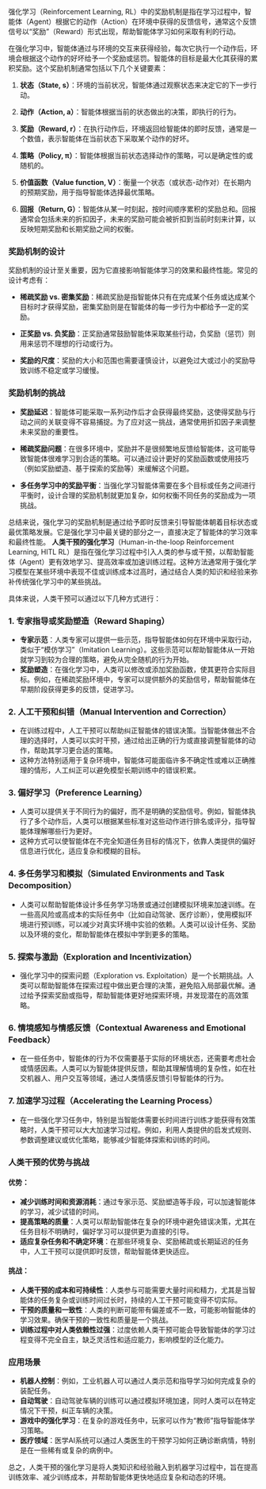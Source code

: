 强化学习（Reinforcement Learning, RL）中的奖励机制是指在学习过程中，智能体（Agent）根据它的动作（Action）在环境中获得的反馈信号，通常这个反馈信号以“奖励”（Reward）形式出现，帮助智能体学习如何采取有利的行动。

在强化学习中，智能体通过与环境的交互来获得经验，每次它执行一个动作后，环境会根据这个动作的好坏给予一个奖励或惩罚。智能体的目标是最大化其获得的累积奖励。这个奖励机制通常包括以下几个关键要素：

1. **状态（State, s）**：环境的当前状况，智能体通过观察状态来决定它的下一步行动。
   
2. **动作（Action, a）**：智能体根据当前的状态做出的决策，即执行的行为。

3. **奖励（Reward, r）**：在执行动作后，环境返回给智能体的即时反馈，通常是一个数值，表示智能体在当前状态下采取某个动作的好坏。

4. **策略（Policy, π）**：智能体根据当前状态选择动作的策略，可以是确定性的或随机的。

5. **价值函数（Value function, V）**：衡量一个状态（或状态-动作对）在长期内的预期奖励，用于指导智能体选择最优策略。

6. **回报（Return, G）**：智能体从某一时刻起，按时间顺序累积的奖励总和。回报通常会包括未来的折扣因子，未来的奖励可能会被折扣到当前时刻来计算，以反映短期奖励和长期奖励之间的权衡。

### 奖励机制的设计

奖励机制的设计至关重要，因为它直接影响智能体学习的效果和最终性能。常见的设计考虑有：

- **稀疏奖励 vs. 密集奖励**：稀疏奖励是指智能体只有在完成某个任务或达成某个目标时才获得奖励，密集奖励则是在智能体的每一步行为中都给予一定的奖励。
  
- **正奖励 vs. 负奖励**：正奖励通常鼓励智能体采取某些行动，负奖励（惩罚）则用来惩罚不理想的行动或行为。

- **奖励的尺度**：奖励的大小和范围也需要谨慎设计，以避免过大或过小的奖励导致训练不稳定或学习缓慢。

### 奖励机制的挑战

- **奖励延迟**：智能体可能采取一系列动作后才会获得最终奖励，这使得奖励与行动之间的关联变得不容易捕捉。为了应对这一挑战，通常使用折扣因子来调整未来奖励的重要性。
  
- **稀疏奖励问题**：在很多环境中，奖励并不是很频繁地反馈给智能体，这可能导致智能体很难学习到合适的策略。可以通过设计更好的奖励函数或使用技巧（例如奖励塑造、基于探索的奖励等）来缓解这个问题。

- **多任务学习中的奖励平衡**：当强化学习智能体需要在多个目标或任务之间进行平衡时，设计合理的奖励机制就更加复杂，如何权衡不同任务的奖励成为一项挑战。

总结来说，强化学习的奖励机制是通过给予即时反馈来引导智能体朝着目标状态或最优策略发展。它是强化学习中最关键的部分之一，直接决定了智能体的学习效率和最终性能。
**人类干预的强化学习**（Human-in-the-loop Reinforcement Learning, HITL RL）是指在强化学习过程中引入人类的参与或干预，以帮助智能体（Agent）更有效地学习、提高效率或加速训练过程。这种方法通常用于强化学习模型在某些环境中表现不佳或训练成本过高时，通过结合人类的知识和经验来弥补传统强化学习中的某些挑战。

具体来说，人类干预可以通过以下几种方式进行：

### 1. **专家指导或奖励塑造（Reward Shaping）**
   - **专家示范**：人类专家可以提供一些示范，指导智能体如何在环境中采取行动，类似于“模仿学习”（Imitation Learning）。这些示范可以帮助智能体从一开始就学习到较为合理的策略，避免从完全随机的行为开始。
   - **奖励塑造**：在强化学习中，人类可以修改或添加奖励函数，使其更符合实际目标。例如，在稀疏奖励环境中，专家可以提供额外的奖励信号，帮助智能体在早期阶段获得更多的反馈，促进学习。

### 2. **人工干预和纠错（Manual Intervention and Correction）**
   - 在训练过程中，人工干预可以帮助纠正智能体的错误决策。当智能体做出不合理的选择时，人类可以实时干预，通过给出正确的行为或直接调整智能体的动作，帮助其学习更合适的策略。
   - 这种方法特别适用于复杂环境中，智能体可能面临许多不确定性或难以正确推理的情形，人工纠正可以避免模型长期训练中的错误积累。

### 3. **偏好学习（Preference Learning）**
   - 人类可以提供关于不同行为的偏好，而不是明确的奖励信号。例如，智能体执行了多个动作后，人类可以根据某些标准对这些动作进行排名或评分，指导智能体理解哪些行为更好。
   - 这种方式可以使智能体在不完全知道任务目标的情况下，依靠人类提供的偏好信息进行优化，适应复杂和模糊的目标。

### 4. **多任务学习和模拟（Simulated Environments and Task Decomposition）**
   - 人类可以帮助智能体设计多任务学习场景或通过创建模拟环境来加速训练。在一些高风险或高成本的实际任务中（比如自动驾驶、医疗诊断），使用模拟环境进行预训练，可以减少对真实环境中实验的依赖。人类可以设计任务、奖励以及环境的变化，帮助智能体在模拟中学到更多的策略。

### 5. **探索与激励（Exploration and Incentivization）**
   - 强化学习中的探索问题（Exploration vs. Exploitation）是一个长期挑战。人类可以帮助智能体在探索过程中做出更合理的决策，避免陷入局部最优解。通过给予探索奖励或指导，帮助智能体更好地探索环境，并发现潜在的高效策略。

### 6. **情境感知与情感反馈（Contextual Awareness and Emotional Feedback）**
   - 在一些任务中，智能体的行为不仅需要基于实际的环境状态，还需要考虑社会或情感因素。人类可以为智能体提供反馈，帮助其理解情境的复杂性，如在社交机器人、用户交互等领域，通过人类情感反馈引导智能体的行为。

### 7. **加速学习过程（Accelerating the Learning Process）**
   - 在一些强化学习任务中，特别是当智能体需要长时间进行训练才能获得有效策略时，人类干预可以大大加速学习过程。例如，利用人类提供的启发式规则、参数调整建议或优化策略，能够减少智能体探索和训练的时间。

### 人类干预的优势与挑战

#### 优势：
- **减少训练时间和资源消耗**：通过专家示范、奖励塑造等手段，可以加速智能体的学习，减少试错的时间。
- **提高策略的质量**：人类可以帮助智能体在复杂的环境中避免错误决策，尤其在任务目标不明确时，偏好学习可以提供更为直接的引导。
- **适应复杂任务和不确定环境**：在那些环境复杂、奖励稀疏或长期延迟的任务中，人工干预可以提供即时反馈，帮助智能体更快适应。

#### 挑战：
- **人类干预的成本和可持续性**：人类参与可能需要大量时间和精力，尤其是当智能体的任务复杂或训练时间过长时，持续的人工干预可能变得不切实际。
- **干预的质量和一致性**：人类的判断可能带有偏差或不一致，可能影响智能体的学习效果。确保干预的一致性和质量是一个挑战。
- **训练过程中对人类依赖性过强**：过度依赖人类干预可能会导致智能体的学习过程变得不完全自主，缺乏灵活性和适应能力，影响模型的泛化能力。

### 应用场景
- **机器人控制**：例如，工业机器人可以通过人类示范和指导学习如何完成复杂的装配任务。
- **自动驾驶**：自动驾驶车辆的训练可以通过模拟环境加速，同时人类可以在特定情况下干预，纠正车辆的决策。
- **游戏中的强化学习**：在复杂的游戏任务中，玩家可以作为“教师”指导智能体学习策略。
- **医疗领域**：医学AI系统可以通过人类医生的干预学习如何正确诊断病情，特别是在一些稀有或复杂的病例中。

总之，人类干预的强化学习是将人类知识和经验融入到机器学习过程中，旨在提高训练效率、减少训练成本，并帮助智能体更快地适应复杂和动态的环境。
